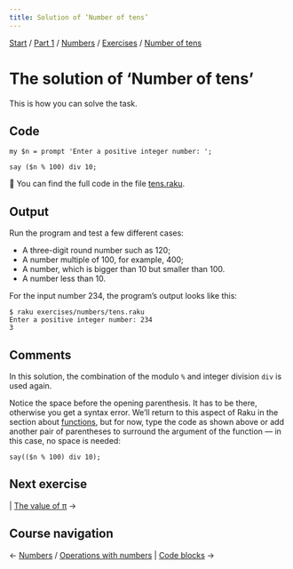 ```yaml
---
title: Solution of ‘Number of tens’
---
```


[Start](/raku-course/) / [Part 1](/raku-course/part1) / [Numbers](/raku-course/numbers) / [Exercises](/raku-course/numbers/exercises) / [Number of tens](..)

# The solution of ‘Number of tens’

This is how you can solve the task.

## Code

    my $n = prompt 'Enter a positive integer number: ';

    say ($n % 100) div 10;

🦋 You can find the full code in the file [tens.raku](https://github.com/ash/raku-course/blob/master/exercises/numbers/tens.raku).

## Output

Run the program and test a few different cases:

* A three-digit round number such as 120;
* A number multiple of 100, for example, 400;
* A number, which is bigger than 10 but smaller than 100.
* A number less than 10.

For the input number 234, the program’s output looks like this:

    $ raku exercises/numbers/tens.raku
    Enter a positive integer number: 234
    3

## Comments

In this solution, the combination of the modulo `%` and integer division `div` is used again.

Notice the space before the opening parenthesis. It has to be there, otherwise you get a syntax error. We’ll return to this aspect of Raku in the section about [functions](/raku-course/functions), but for now, type the code as shown above or add another pair of parentheses to surround the argument of the function — in this case, no space is needed:

    say(($n % 100) div 10);

## Next exercise

| [The value of π](/raku-course/numbers/exercises/pi) →

## Course navigation

← [Numbers](/raku-course/numbers) / [Operations with numbers](/raku-course/numbers/operations) | [Code blocks](/raku-course/code-blocks) →
